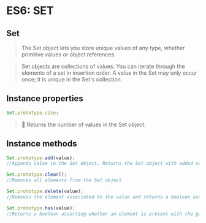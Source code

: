 # ES6: SET

## Set

> The Set object lets you store unique values of any type, whether primitive values or object references.

> Set objects are collections of values. You can iterate through the elements of a set in insertion order. A value in the Set may only occur once; it is unique in the Set's collection.

## Instance properties

```javascript
Set.prototype.size;
```

> 🎉 Returns the number of values in the Set object.

## Instance methods

```javascript
Set.prototype.add(value);
//Appends value to the Set object. Returns the Set object with added value.

Set.prototype.clear();
//Removes all elements from the Set object.

Set.prototype.delete(value);
//Removes the element associated to the value and returns a boolean asserting whether an element was successfully removed or not. Set.prototype.has(value) will return false afterwards.

Set.prototype.has(value);
//Returns a boolean asserting whether an element is present with the given value in the Set object or not.
```
